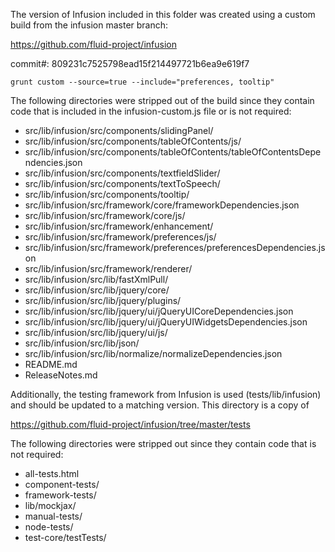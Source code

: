 The version of Infusion included in this folder was created using a custom build from the infusion master branch:

https://github.com/fluid-project/infusion

commit#: 809231c7525798ead15f214497721b6ea9e619f7

```
grunt custom --source=true --include="preferences, tooltip"
```

The following directories were stripped out of the build since they contain code that is included in the infusion-custom.js file or is not required:

* src/lib/infusion/src/components/slidingPanel/
* src/lib/infusion/src/components/tableOfContents/js/
* src/lib/infusion/src/components/tableOfContents/tableOfContentsDependencies.json
* src/lib/infusion/src/components/textfieldSlider/
* src/lib/infusion/src/components/textToSpeech/
* src/lib/infusion/src/components/tooltip/
* src/lib/infusion/src/framework/core/frameworkDependencies.json
* src/lib/infusion/src/framework/core/js/
* src/lib/infusion/src/framework/enhancement/
* src/lib/infusion/src/framework/preferences/js/
* src/lib/infusion/src/framework/preferences/preferencesDependencies.json
* src/lib/infusion/src/framework/renderer/
* src/lib/infusion/src/lib/fastXmlPull/
* src/lib/infusion/src/lib/jquery/core/
* src/lib/infusion/src/lib/jquery/plugins/
* src/lib/infusion/src/lib/jquery/ui/jQueryUICoreDependencies.json
* src/lib/infusion/src/lib/jquery/ui/jQueryUIWidgetsDependencies.json
* src/lib/infusion/src/lib/jquery/ui/js/
* src/lib/infusion/src/lib/json/
* src/lib/infusion/src/lib/normalize/normalizeDependencies.json
* README.md
* ReleaseNotes.md

Additionally, the testing framework from Infusion is used (tests/lib/infusion) and should be updated to a matching version. This directory is a copy of

https://github.com/fluid-project/infusion/tree/master/tests

The following directories were stripped out since they contain code that is not required:

* all-tests.html
* component-tests/
* framework-tests/
* lib/mockjax/
* manual-tests/
* node-tests/
* test-core/testTests/
